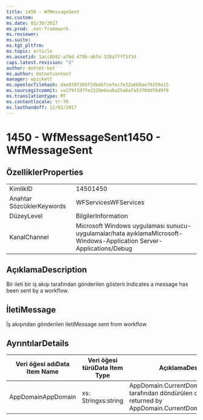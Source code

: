 ```yaml
---
title: 1450 - WfMessageSent
ms.custom: 
ms.date: 03/30/2017
ms.prod: .net-framework
ms.reviewer: 
ms.suite: 
ms.tgt_pltfrm: 
ms.topic: article
ms.assetid: 1acc8b92-a76d-479b-a6fe-328affff5f3d
caps.latest.revision: "2"
author: dotnet-bot
ms.author: dotnetcontent
manager: wpickett
ms.openlocfilehash: dae039f309f2db46fcefec7e32a6b9ae79259a15
ms.sourcegitcommit: ce279f2d7fe2220e6ea0a25a8a7a5370ddf8d9f0
ms.translationtype: MT
ms.contentlocale: tr-TR
ms.lasthandoff: 12/02/2017
---
```

# <a name="1450---wfmessagesent"></a><span data-ttu-id="c95e1-102">1450 - WfMessageSent</span><span class="sxs-lookup"><span data-stu-id="c95e1-102">1450 - WfMessageSent</span></span>
## <a name="properties"></a><span data-ttu-id="c95e1-103">Özellikler</span><span class="sxs-lookup"><span data-stu-id="c95e1-103">Properties</span></span>  
  
|||  
|-|-|  
|<span data-ttu-id="c95e1-104">Kimlik</span><span class="sxs-lookup"><span data-stu-id="c95e1-104">ID</span></span>|<span data-ttu-id="c95e1-105">1450</span><span class="sxs-lookup"><span data-stu-id="c95e1-105">1450</span></span>|  
|<span data-ttu-id="c95e1-106">Anahtar Sözcükler</span><span class="sxs-lookup"><span data-stu-id="c95e1-106">Keywords</span></span>|<span data-ttu-id="c95e1-107">WFServices</span><span class="sxs-lookup"><span data-stu-id="c95e1-107">WFServices</span></span>|  
|<span data-ttu-id="c95e1-108">Düzey</span><span class="sxs-lookup"><span data-stu-id="c95e1-108">Level</span></span>|<span data-ttu-id="c95e1-109">Bilgiler</span><span class="sxs-lookup"><span data-stu-id="c95e1-109">Information</span></span>|  
|<span data-ttu-id="c95e1-110">Kanal</span><span class="sxs-lookup"><span data-stu-id="c95e1-110">Channel</span></span>|<span data-ttu-id="c95e1-111">Microsoft Windows uygulaması sunucu-uygulamalar/hata ayıklama</span><span class="sxs-lookup"><span data-stu-id="c95e1-111">Microsoft-Windows-Application Server-Applications/Debug</span></span>|  
  
## <a name="description"></a><span data-ttu-id="c95e1-112">Açıklama</span><span class="sxs-lookup"><span data-stu-id="c95e1-112">Description</span></span>  
 <span data-ttu-id="c95e1-113">Bir ileti bir iş akışı tarafından gönderilen gösterir.</span><span class="sxs-lookup"><span data-stu-id="c95e1-113">Indicates a message has been sent by a workflow.</span></span>  
  
## <a name="message"></a><span data-ttu-id="c95e1-114">İleti</span><span class="sxs-lookup"><span data-stu-id="c95e1-114">Message</span></span>  
 <span data-ttu-id="c95e1-115">İş akışından gönderilen ileti</span><span class="sxs-lookup"><span data-stu-id="c95e1-115">Message sent from workflow</span></span>  
  
## <a name="details"></a><span data-ttu-id="c95e1-116">Ayrıntılar</span><span class="sxs-lookup"><span data-stu-id="c95e1-116">Details</span></span>  
  
|<span data-ttu-id="c95e1-117">Veri öğesi adı</span><span class="sxs-lookup"><span data-stu-id="c95e1-117">Data Item Name</span></span>|<span data-ttu-id="c95e1-118">Veri öğesi türü</span><span class="sxs-lookup"><span data-stu-id="c95e1-118">Data Item Type</span></span>|<span data-ttu-id="c95e1-119">Açıklama</span><span class="sxs-lookup"><span data-stu-id="c95e1-119">Description</span></span>|  
|--------------------|--------------------|-----------------|  
|<span data-ttu-id="c95e1-120">AppDomain</span><span class="sxs-lookup"><span data-stu-id="c95e1-120">AppDomain</span></span>|<span data-ttu-id="c95e1-121">xs: String</span><span class="sxs-lookup"><span data-stu-id="c95e1-121">xs:string</span></span>|<span data-ttu-id="c95e1-122">AppDomain.CurrentDomain.FriendlyName tarafından döndürülen dize.</span><span class="sxs-lookup"><span data-stu-id="c95e1-122">The string returned by AppDomain.CurrentDomain.FriendlyName.</span></span>|
